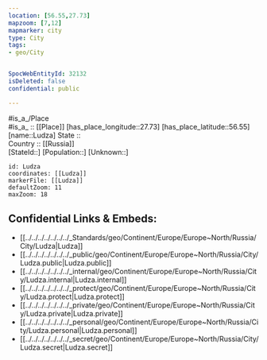 ```yaml
---
location: [56.55,27.73] 
mapzoom: [7,12] 
mapmarker: city 
type: City
tags:
- geo/City


SpocWebEntityId: 32132
isDeleted: false
confidential: public

---
```

#is_a_/Place  
#is_a_ :: [[Place]] 
[has_place_longitude::27.73] 
[has_place_latitude::56.55] 
[name::Ludza] 
State ::  
Country :: [[Russia]]  
[StateId::] 
[Population::] 
[Unknown::] 


```leaflet
id: Ludza
coordinates: [[Ludza]] 
markerFile: [[Ludza]] 
defaultZoom: 11 
maxZoom: 18
```


## Confidential Links & Embeds: 
- [[../../../../../../../_Standards/geo/Continent/Europe/Europe~North/Russia/City/Ludza|Ludza]] 
- [[../../../../../../../_public/geo/Continent/Europe/Europe~North/Russia/City/Ludza.public|Ludza.public]] 
- [[../../../../../../../_internal/geo/Continent/Europe/Europe~North/Russia/City/Ludza.internal|Ludza.internal]] 
- [[../../../../../../../_protect/geo/Continent/Europe/Europe~North/Russia/City/Ludza.protect|Ludza.protect]] 
- [[../../../../../../../_private/geo/Continent/Europe/Europe~North/Russia/City/Ludza.private|Ludza.private]] 
- [[../../../../../../../_personal/geo/Continent/Europe/Europe~North/Russia/City/Ludza.personal|Ludza.personal]] 
- [[../../../../../../../_secret/geo/Continent/Europe/Europe~North/Russia/City/Ludza.secret|Ludza.secret]] 
